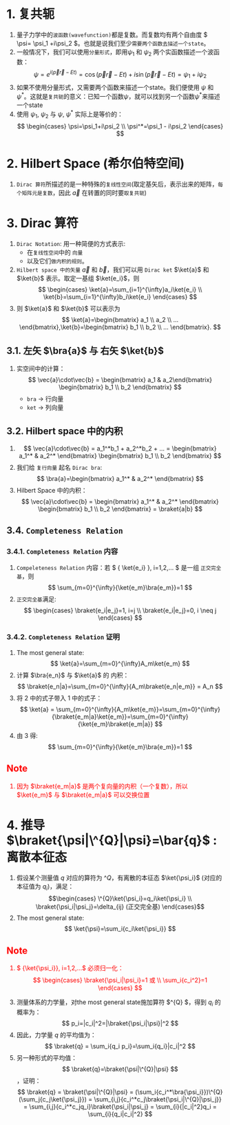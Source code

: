 <!--
 * @Author: Uper 41718895+Hyliu-BUAA@users.noreply.github.com
 * @Date: 2022-06-11 12:20:02
 * @LastEditors: Uper 41718895+Hyliu-BUAA@users.noreply.github.com
 * @LastEditTime: 2022-06-12 15:32:05
 * @FilePath: /Quantum_Mechanics/qm/3.Dirac算符.md
 * @Description: 这是默认设置,请设置`customMade`, 打开koroFileHeader查看配置 进行设置: https://github.com/OBKoro1/koro1FileHeader/wiki/%E9%85%8D%E7%BD%
-->
# 1. 复共轭
1. 量子力学中的`波函数(wavefunction)`都是复数。而复数均有两个自由度 $ \psi= \psi_1 +i\psi_2 $。也就是说我们至少`需要两个函数去描述一个state`。
2. 一般情况下，我们可以使用`分量形式`，即用$\psi_1$ 和 $\psi_2$ 两个实函数描述一个波函数：$$ \psi = e^{i(\vec{p}\vec{r}-Et)} = \cos{(\vec{p}\vec{r}-Et)} + i\sin{(\vec{p}\vec{r}-Et)} = \psi_1 + i\psi_2 $$
3. 如果不使用分量形式，又需要两个函数来描述一个state。我们便使用 $\psi$ 和 $\psi^*$。这就是`复共轭`的意义：已知一个函数$\psi$，就可以找到另一个函数$\psi^*$来描述一个state
4. 使用 $\psi_1$, $\psi_2$ 与 $\psi$, $\psi^*$ 实际上是等价的：
$$ \begin{cases} \psi=\psi_1+i\psi_2 \\ \psi^*=\psi_1 - i\psi_2 \end{cases} $$


# 2. Hilbert Space (希尔伯特空间)
1. `Dirac 算符`所描述的是一种特殊的`复线性空间`(取定基矢后，表示出来的矩阵，`每个矩阵元是复数`，因此 $\vec{a}$ 在转置的同时要`取复共轭`)


# 3. Dirac 算符
1. `Dirac Notation`: 用一种简便的方式表示:
    - 在`复线性空间`中的 `向量`
    - 以及它们`做内积的规则`。
2. `Hilbert space 中的矢量` $\vec{a}$ 和 $\vec{b}$，我们可以用 `Dirac ket` $\ket{a}$ 和 $\ket{b}$ 表示。取定一基组 $\ket{e_i}$，则
$$ \begin{cases} \ket{a}=\sum_{i=1}^{\infty}a_i\ket{e_i} \\ \ket{b}=\sum_{i=1}^{\infty}b_i\ket{e_i} \end{cases} $$
3. 则 $\ket{a}$ 和 $\ket{b}$ 可以表示为 $$ \ket{a}=\begin{bmatrix} a_1 \\ a_2 \\ ... \end{bmatrix},\ket{b}=\begin{bmatrix} b_1 \\ b_2 \\ ... \end{bmatrix}.  $$

## 3.1. 左矢 $\bra{a}$ 与 右矢 $\ket{b}$
1. 实空间中的计算：$$ \vec{a}\cdot\vec{b} = \begin{bmatrix} a_1 & a_2\end{bmatrix} \begin{bmatrix} b_1 \\ b_2  \end{bmatrix}  $$
    - `bra` -> 行向量
    - `ket` -> 列向量

## 3.2. Hilbert space 中的内积
1. $$ \vec{a}\cdot\vec{b} = a_1^*b_1 + a_2^*b_2 + ... = \begin{bmatrix} a_1^* & a_2^* \end{bmatrix} \begin{bmatrix} b_1 \\ b_2 \end{bmatrix} $$
2. 我们给 `复行向量` 起名 `Dirac bra`: $$ \bra{a}=\begin{bmatrix} a_1^* & a_2^* \end{bmatrix} $$
3. Hilbert Space 中的内积：$$ \vec{a}\cdot\vec{b} = \begin{bmatrix} a_1^* & a_2^* \end{bmatrix} \begin{bmatrix} b_1 \\ b_2 \end{bmatrix} = \braket{a|b} $$


## 3.4. `Completeness Relation`
### 3.4.1. `Completeness Relation` 内容
1. `Compeleteness Relation` 内容：若 $ \{ \ket{e_i} \}, i=1,2,... $ 是一组 `正交完全基`，则 $$ \sum_{m=0}^{\infty}{\ket{e_m}\bra{e_m}}=1 $$
2. `正交完全基`满足:
$$ \begin{cases} \braket{e_i|e_j}=1, i=j \\ \braket{e_i|e_j}=0, i \neq j \end{cases} $$

### 3.4.2. `Completeness Relation` 证明
1. The most general state: $$ \ket{a}=\sum_{m=0}^{\infty}A_m\ket{e_m} $$
2. 计算 $\bra{e_n}$ 与 $\ket{a}$ 的 内积：$$ \braket{e_n|a}=\sum_{m=0}^{\infty}{A_m\braket{e_n|e_m}} = A_n $$ 
3. 将 2 中的式子带入 1 中的式子：$$ \ket{a} = \sum_{m=0}^{\infty}{A_m\ket{e_m}}=\sum_{m=0}^{\infty}{\braket{e_m|a}\ket{e_m}}=\sum_{m=0}^{\infty}{\ket{e_m}\braket{e_m|a}} $$
4. 由 3 得: $$ \sum_{m=0}^{\infty}{\ket{e_m}\bra{e_m}}=1 $$

<font color="red">

Note
----
1. 因为 $\braket{e_m|a}$ 是两个复向量的内积（一个复数），所以 $\ket{e_m}$ 与 $\braket{e_m|a}$ 可以交换位置
   
</font>


# 4. 推导 $\braket{\psi|\^{Q}|\psi}=\bar{q}$ : 离散本征态
1. 假设某个测量值 $q$ 对应的算符为 $\^{Q}$，有离散的本征态 $\ket{\psi_i}$ (对应的本征值为 $q_i$)，满足：$$\begin{cases} \^{Q}\ket{\psi_i}=q_i\ket{\psi_i} \\ \braket{\psi_i|\psi_j}=\delta_{ij} (正交完全基)  \end{cases}$$
2. The most general state: $$ \ket{\psi}=\sum_i{c_i\ket{\psi_i}} $$
<font color="red">

Note
----
1. $ \{\ket{\psi_i}\}, i=1,2,...$ 必须归一化：$$ \begin{cases} \braket{\psi_i|\psi_i}=1 或 \\ \sum_i{c_i^2}=1 \end{cases} $$

</font>

3. 测量体系的力学量，对the most general state施加算符 $\^{Q} $，得到 $q_i$ 的概率为：$$ p_i=|c_i|^2=|\braket{\psi_i|\psi}|^2 $$
4. 因此，力学量 $q$ 的平均值为：$$ \braket{q} = \sum_i{q_i p_i}=\sum_i{q_i}|c_i|^2 $$
5. 另一种形式的平均值：$$ \braket{q}=\braket{\psi|\^{Q}|\psi} $$，证明：
$$ \braket{q} = \braket{\psi|\^{Q}|\psi} = (\sum_i{c_i^*\bra{\psi_i}})\^{Q}(\sum_j{c_j\ket{\psi_j}}) = \sum_{i,j}{c_i^*c_j\braket{\psi_i|\^{Q}|\psi_j}} = \sum_{i,j}{c_i^*c_jq_i}\braket{\psi_i|\psi_j} = \sum_{i}{|c_i|^2}q_i = \sum_{i}{q_i|c_i|^2} $$